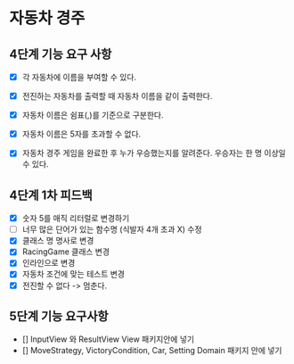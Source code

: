 # 자동차 경주

## 4단계 기능 요구 사항


- [x] 각 자동차에 이름을 부여할 수 있다.

- [x] 전진하는 자동차를 출력할 때 자동차 이름을 같이 출력한다.

- [x] 자동차 이름은 쉼표(,)를 기준으로 구분한다.

- [x] 자동차 이름은 5자를 초과할 수 없다.

- [x] 자동차 경주 게임을 완료한 후 누가 우승했는지를 알려준다. 우승자는 한 명 이상일 수 있다.

## 4단계 1차 피드백

- [x] 숫자 5를 매직 리터럴로 변경하기
- [ ] 너무 많은 단어가 있는 함수명 (식발자 4개 초과 X) 수정
- [x] 클래스 명 명사로 변경
- [x] RacingGame 클래스 변경
- [x] 인라인으로 변경
- [x] 자동차 조건에 맞는 테스트 변경
- [x] 전진할 수 없다 -> 멈춘다.

## 5단계 기능 요구사항

- [] InputView 와 ResultView View 패키지안에 넣기
- [] MoveStrategy, VictoryCondition, Car, Setting Domain 패키지 안에 넣기
